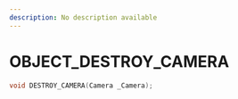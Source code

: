 ```yaml
---
description: No description available 
---
```


# OBJECT\_DESTROY_CAMERA

```cpp
void DESTROY_CAMERA(Camera _Camera);
```